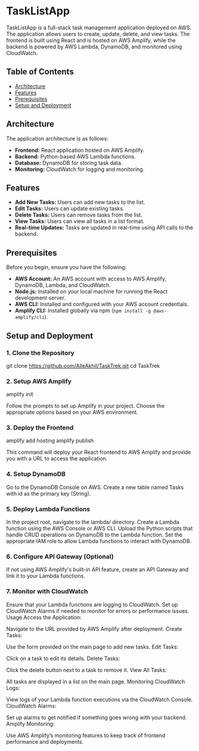 # TaskListApp

TaskListApp is a full-stack task management application deployed on AWS. The application allows users to create, update, delete, and view tasks. The frontend is built using React and is hosted on AWS Amplify, while the backend is powered by AWS Lambda, DynamoDB, and monitored using CloudWatch.

## Table of Contents

- [Architecture](#architecture)
- [Features](#features)
- [Prerequisites](#prerequisites)
- [Setup and Deployment](#setup-and-deployment)

## Architecture

The application architecture is as follows:

- **Frontend:** React application hosted on AWS Amplify.
- **Backend:** Python-based AWS Lambda functions.
- **Database:** DynamoDB for storing task data.
- **Monitoring:** CloudWatch for logging and monitoring.

## Features

- **Add New Tasks:** Users can add new tasks to the list.
- **Edit Tasks:** Users can update existing tasks.
- **Delete Tasks:** Users can remove tasks from the list.
- **View Tasks:** Users can view all tasks in a list format.
- **Real-time Updates:** Tasks are updated in real-time using API calls to the backend.

## Prerequisites

Before you begin, ensure you have the following:

- **AWS Account:** An AWS account with access to AWS Amplify, DynamoDB, Lambda, and CloudWatch.
- **Node.js:** Installed on your local machine for running the React development server.
- **AWS CLI:** Installed and configured with your AWS account credentials.
- **Amplify CLI:** Installed globally via npm (`npm install -g @aws-amplify/cli`).

## Setup and Deployment

### 1. Clone the Repository

git clone https://github.com/AlleAkhil/TaskTrek.git
cd TaskTrek

### 2. Setup AWS Amplify

amplify init

Follow the prompts to set up Amplify in your project. Choose the appropriate options based on your AWS environment.

### 3. Deploy the Frontend

amplify add hosting
amplify publish

This command will deploy your React frontend to AWS Amplify and provide you with a URL to access the application.

### 4. Setup DynamoDB

Go to the DynamoDB Console on AWS.
Create a new table named Tasks with id as the primary key (String).

### 5. Deploy Lambda Functions

In the project root, navigate to the lambda/ directory.
Create a Lambda function using the AWS Console or AWS CLI.
Upload the Python scripts that handle CRUD operations on DynamoDB to the Lambda function.
Set the appropriate IAM role to allow Lambda functions to interact with DynamoDB.

### 6. Configure API Gateway (Optional)

If not using AWS Amplify's built-in API feature, create an API Gateway and link it to your Lambda functions.

### 7. Monitor with CloudWatch

Ensure that your Lambda functions are logging to CloudWatch.
Set up CloudWatch Alarms if needed to monitor for errors or performance issues.
Usage
Access the Application:

Navigate to the URL provided by AWS Amplify after deployment.
Create Tasks:

Use the form provided on the main page to add new tasks.
Edit Tasks:

Click on a task to edit its details.
Delete Tasks:

Click the delete button next to a task to remove it.
View All Tasks:

All tasks are displayed in a list on the main page.
Monitoring
CloudWatch Logs:

View logs of your Lambda function executions via the CloudWatch Console.
CloudWatch Alarms:

Set up alarms to get notified if something goes wrong with your backend.
Amplify Monitoring:

Use AWS Amplify’s monitoring features to keep track of frontend performance and deployments.
